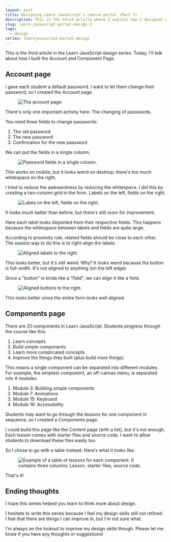 ```yaml
---
layout: post
title: Designing Learn JavaScript's course portal (Part 3)
description: This is the third article where I explain how I designed Learn JavaScript's course portal.
slug: learn-javascript-portal-design-3
tags:
  - design
series: learnjavascript-portal-design
---
```


This is the third article in the Learn JavaScript design series. Today, I'll talk about how I built the Account and Component Page.

<!-- more -->

## Account page

I gave each student a default password. I want to let them change their password, so I created the Account page.

<figure role="figure">
  <img src="/images/2020/ljs-portal-3/account-page.png" alt="The account page.">
</figure>

There's only one important activity here: The changing of passwords.

You need three fields to change passwords:

1. The old password
2. The new password
3. Confirmation for the new password

We can put the fields in a single column.

<figure role="figure">
  <img src="/images/2020/ljs-portal-3/change-password-1.png" alt="Password fields in a single column.">
</figure>

This works on mobile, but it looks weird on desktop; there's too much whitespace on the right.

I tried to reduce the awkwardness by reducing the whitespace. I did this by creating a two-column grid in the form. Labels on the left, fields on the right.

<figure role="figure">
  <img src="/images/2020/ljs-portal-3/change-password-2.png" alt="Labes on the left, fields on the right.">
</figure>

It looks much better than before, but there's still room for improvement.

Here each label looks disjointed from their respective fields. This happens because the whitespace between labels and fields are quite large.

According to proximity rule, related fields should be close to each other. The easiest way to do this is to right-align the labels.

<figure role="figure">
  <img src="/images/2020/ljs-portal-3/change-password-3.png" alt="Aligned labels to the right.">
</figure>

This looks better, but it's still weird. Why? It looks weird because the button is full-width. It's not aligned to anything (on the left edge).

Since a "button" is kinda like a "field", we can align it like a field.

<figure role="figure">
  <img src="/images/2020/ljs-portal-3/change-password-done.png" alt="Aligned buttons to the right.">
</figure>

This looks better since the entire form looks well aligned.

## Components page

There are 20 components in Learn JavaScript. Students progress through the course like this:

1. Learn concepts
2. Build simple components
3. Learn more complicated concepts
4. Improve the things they built (plus build more things)

This means a single component can be separated into different modules. For example, the simplest component, an off-canvas menu, is separated into 4 modules.

1. Module 3: Building simple components
2. Module 7: Animations
3. Module 15: Keyboard
4. Module 16: Accessibility

Students may want to go through the lessons for one component in sequence, so I created a Components page.

I could build this page like the Content page (with a list), but it's not enough. Each lesson comes with starter files and source code. I want to allow students to download these files easily too.

So I chose to go with a table instead. Here's what it looks like:

<figure role="figure">
  <img src="/images/2020/ljs-portal-3/components-table.png" alt="Example of a table of lessons for each component. It contains three columns: Lesson, starter files, source code. ">
</figure>

That's it!

## Ending thoughts

I hope this series helped you learn to think more about design.

I hesitate to write this series because I feel my design skills still not refined. I feel that there are things I can improve in, but I'm not sure what.

I'm always on the lookout to improve my design skills though. Please let me know if you have any thoughts or suggestions!
